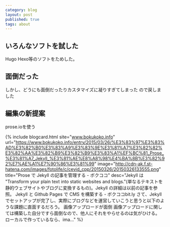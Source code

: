 ```yaml
---
category: blog
layout: post
published: true
tags: about
---
```

## いろんなソフトを試した
Hugo Hexo等のソフトをためした。
## 面倒だった
しかし、どうにも面倒だったりカスタマイズに凝りすぎてしまった
ので戻しました
## 編集の新提案
prose.ioを使う

{% include blogcard.html site="www.bokukoko.info" url="https://www.bokukoko.info/entry/2015/03/26/%E3%83%97%E3%83%AD%E3%82%B0%E3%83%A9%E3%83%9E%E3%81%A7%E3%82%82%E3%82%AA%E3%82%B9%E3%82%B9%E3%83%A1%EF%BC%81_Prose_%E3%81%A7_Jekyll_%E3%81%AE%E8%A8%98%E4%BA%8B%E3%82%92%E7%AE%A1%E7%90%86%E3%81%99" image="http://cdn-ak.f.st-hatena.com/images/fotolife/c/cevid_cpp/20150326/20150326133555.png" title="Prose で Jekyll の記事を管理する - ボクココ" desc="Jekyll は \"Transform your plain text into static websites and blogs.\"(単なるテキストを静的ウェブサイトやブログに変換するもの)。Jekyll の詳細は以前の記事を参照。 Jekyll と Github Pages で CMS を構築する - ボクココbit.ly さて、Jekyllでセットアップが完了し、実際にブログなどを運営していこうと思うと以下のような課題に直面するだろう。 画像アップロードが面倒 画像アップロードに関しては構築した自分ですら面倒なので、他人にそれをやらせるのは気がひける。 ローカルで作っているなら、ima…" %}